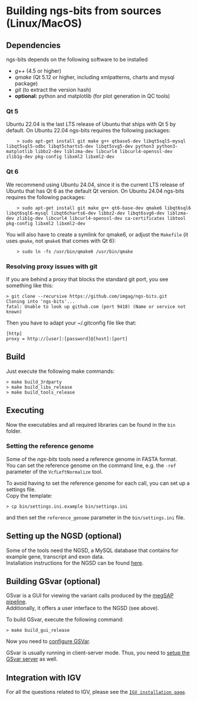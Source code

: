 
# Building ngs-bits from sources (Linux/MacOS)

## Dependencies

ngs-bits depends on the following software to be installed

* _g++_ (4.5 or higher)
* _qmake_ (Qt 5.12 or higher, including xmlpatterns, charts and mysql package)
* _git_ (to extract the version hash)
* __optional:__ python and matplotlib (for plot generation in QC tools)

### Qt 5
Ubuntu 22.04 is the last LTS release of Ubuntu that ships with Qt 5 by default. On Ubuntu 22.04 ngs-bits requires the following packages:

        > sudo apt-get install git make g++ qtbase5-dev libqt5sql5-mysql libqt5sql5-odbc libqt5charts5-dev libqt5svg5-dev python3 python3-matplotlib libbz2-dev liblzma-dev libcurl4 libcurl4-openssl-dev zlib1g-dev pkg-config libxml2 libxml2-dev

### Qt 6
We recommend using Ubuntu 24.04, since it is the current LTS release of Ubuntu that has Qt 6 as the default Qt version. On Ubuntu 24.04 ngs-bits requires the following packages:

        > sudo apt-get install git make g++ qt6-base-dev qmake6 libqt6sql6 libqt6sql6-mysql libqt6charts6-dev libbz2-dev libqt6svg6-dev liblzma-dev zlib1g-dev libcurl4 libcurl4-openssl-dev ca-certificates libtool pkg-config libxml2 libxml2-dev
        
You will also have to create a symlink for qmake6, or adjust the `Makefile` (it uses `qmake`, not `qmake6` that comes with Qt 6):

        > sudo ln -fs /usr/bin/qmake6 /usr/bin/qmake
    
### Resolving proxy issues with git

If you are behind a proxy that blocks the standard git port, you see something like this:

    > git clone --recursive https://github.com/imgag/ngs-bits.git
    Cloning into 'ngs-bits'...
    fatal: Unable to look up github.com (port 9418) (Name or service not known)

Then you have to adapt your ~/.gitconfig file like that:

    [http]
    proxy = http://[user]:[password]@[host]:[port]


## Build

Just execute the following make commands:

    > make build_3rdparty
    > make build_libs_release
    > make build_tools_release

## Executing

Now the executables and all required libraries can be found in the `bin` folder.


### Setting the reference genome

Some of the *ngs-bits* tools need a reference genome in FASTA format.  
You can set the reference genome on the command line, e.g. the `-ref` parameter of the `VcfLeftNormalize` tool.

To avoid having to set the reference genome for each call, you can set up a settings file.  
Copy the template:

	> cp bin/settings.ini.example bin/settings.ini

and then set the `reference_genome` parameter in the `bin/settings.ini` file.  

## Setting up the NGSD (optional)

Some of the tools need the NGSD, a MySQL database that contains for example gene, transcript and exon data.  
Installation instructions for the NGSD can be found [here](install_ngsd.md).


## Building GSvar (optional)

GSvar is a GUI for viewing the variant calls produced by the [megSAP pipeline](https://github.com/imgag/megSAP).  
Additionally, it offers a  user interface to the NGSD (see above).

To build GSvar, execute the following command:

    > make build_gui_release

Now you need to [configure GSVar](GSvar/configuration.md).

GSvar is usually running in client-server mode. Thus, you need to [setup the GSvar server](GSvarServer/index.md) as well.

## Integration with IGV

For all the questions related to IGV, please see the [`IGV installation page`](GSvar\install_igv.md).
